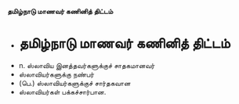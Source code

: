 **தமிழ்நாடு மாணவர் கணினித் திட்டம்**
- # தமிழ்நாடு மாணவர் கணினித் திட்டம்
- n. ஸ்லாவிய இனத்தவர்களுக்குச் சாதகமானவர்
- ஸ்லாவியர்களுக்கு நண்பர்
- (பெ.) ஸ்லாவியர்களுக்குச் சார்தகவான
- ஸ்லாவியர்கள் பக்கச்சார்பான.

